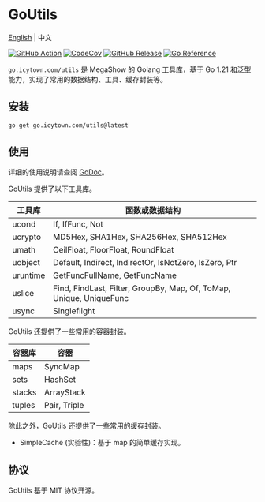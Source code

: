 # GoUtils

[English](README.md) | 中文

[![GitHub Action](https://github.com/MegaShow/goutils/actions/workflows/main.yaml/badge.svg)](https://github.com/MegaShow/goutils/actions/workflows/main.yaml)
[![CodeCov](https://codecov.io/gh/MegaShow/goutils/graph/badge.svg?token=VI2BCE8X5H)](https://codecov.io/gh/MegaShow/goutils)
[![GitHub Release](https://img.shields.io/github/v/release/megashow/goutils)](https://github.com/megashow/goutils/releases)
[![Go Reference](https://pkg.go.dev/badge/go.icytown.com/utils.svg)](https://pkg.go.dev/go.icytown.com/utils)

`go.icytown.com/utils` 是 MegaShow 的 Golang 工具库，基于 Go 1.21 和泛型能力，实现了常用的数据结构、工具、缓存封装等。

## 安装

```sh
go get go.icytown.com/utils@latest
```

## 使用

详细的使用说明请查阅 [GoDoc](https://pkg.go.dev/go.icytown.com/utils)。

GoUtils 提供了以下工具库。

| 工具库 | 函数或数据结构 |
| -- | -- |
| ucond | If, IfFunc, Not |
| ucrypto | MD5Hex, SHA1Hex, SHA256Hex, SHA512Hex |
| umath | CeilFloat, FloorFloat, RoundFloat |
| uobject | Default, Indirect, IndirectOr, IsNotZero, IsZero, Ptr |
| uruntime | GetFuncFullName, GetFuncName |
| uslice | Find, FindLast, Filter, GroupBy, Map, Of, ToMap, Unique, UniqueFunc |
| usync | Singleflight |

GoUtils 还提供了一些常用的容器封装。

| 容器库 | 容器 |
| -- | -- |
| maps | SyncMap |
| sets | HashSet |
| stacks | ArrayStack |
| tuples | Pair, Triple |

除此之外，GoUtils 还提供了一些常用的缓存封装。

- SimpleCache (实验性)：基于 map 的简单缓存实现。

## 协议

GoUtils 基于 MIT 协议开源。
